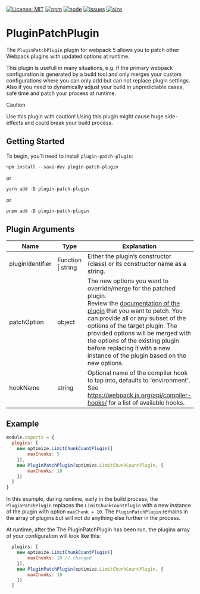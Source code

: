 [![License: MIT][license]][license-url]
[![npm][npm]][npm-url]
[![node][node]][node-url]
[![issues][issues]][issues-url]
[![size][size]][size-url]


# PluginPatchPlugin

The `PluginPatchPlugin` plugin for webpack 5 allows you to patch other Webpack plugins with updated options at runtime.

This plugin is usefull in many situations, e.g. if the primary webpack configuration is generated by a build tool and only merges your custom configurations where you can only add but can not replace plugin settings. Also if you need to dynamically adjust your build in unpredictable cases, safe time and patch your process at runtime.

> [!CAUTION]
> Use this plugin with caution! Using this plugin might cause huge side-effects and could break your build process. 

## Getting Started

To begin, you'll need to install `plugin-patch-plugin`:

``` console
npm install --save-dev plugin-patch-plugin
```

or

``` console
yarn add -D plugin-patch-plugin
```

or

``` console
pnpm add -D plugin-patch-plugin
```

## Plugin Arguments

| Name             | Type               | Explanation |
| ---------------- | ------------------ | - | 
| pluginIdentifier | Function \| string | Either the plugin’s constructor (class) or its constructor name as a string. |
| patchOption      | object             | The new options you want to override/merge for the patched plugin.<br> Review the [documentation of the plugin](https://webpack.js.org/plugins/) that you want to patch. You can provide all or any subset of the options of the target plugin. The provided options will be merged with the options of the existing plugin before replacing it with a new instance of the plugin based on the new options.|
| hookName         | string             | Optional name of the compiler hook to tap into, defaults to 'environment'.<br> See https://webpack.js.org/api/compiler-hooks/ for a list of available hooks. |

## Example

``` javascript
module.exports = {
  plugins: [
    new optimize.LimitChunkCountPlugin({
        maxChunks: 5
    }),
    new PluginPatchPlugin(optimize.LimitChunkCountPlugin, {
        maxChunks: 10
    })
  ]
}
```

In this example, during runtime, early in the build process, the `PluginPatchPlugin` replaces the `LimitChunkCountPlugin` with a new instance of the plugin with option `maxChunk = 10`.
The `PluginPatchPlugin` remains in the array of plugins but will not do anything else further in the process.

At runtime, after the The PluginPatchPlugin has been run, the plugins array of your configuration will look like this:

``` javascript
  plugins: [
    new optimize.LimitChunkCountPlugin({
        maxChunks: 10 // changed
    }),
    new PluginPatchPlugin(optimize.LimitChunkCountPlugin, {
        maxChunks: 10
    })
  ]
````

[license]: https://img.shields.io/badge/License-MIT-green.svg
[license-url]: https://opensource.org/licenses/MIT
[npm]: https://img.shields.io/npm/v/plugin-patch-plugin.svg
[npm-url]: https://npmjs.com/package/plugin-patch-plugin
[node]: https://img.shields.io/node/v/plugin-patch-plugin.svg
[node-url]: https://nodejs.org
[issues]: https://img.shields.io/github/issues/kriede/plugin-patch-plugin
[issues-url]: https://github.com/kriede/plugin-patch-plugin/issues
[size]: https://packagephobia.now.sh/badge?p=plugin-patch-plugin
[size-url]: https://packagephobia.now.sh/result?p=plugin-patch-plugin
